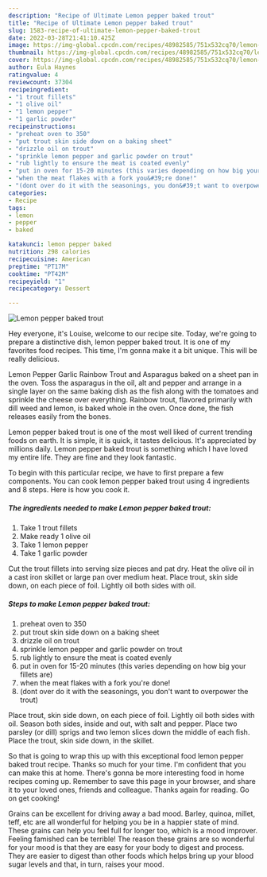 ```yaml
---
description: "Recipe of Ultimate Lemon pepper baked trout"
title: "Recipe of Ultimate Lemon pepper baked trout"
slug: 1583-recipe-of-ultimate-lemon-pepper-baked-trout
date: 2022-03-28T21:41:10.425Z
image: https://img-global.cpcdn.com/recipes/48982585/751x532cq70/lemon-pepper-baked-trout-recipe-main-photo.jpg
thumbnail: https://img-global.cpcdn.com/recipes/48982585/751x532cq70/lemon-pepper-baked-trout-recipe-main-photo.jpg
cover: https://img-global.cpcdn.com/recipes/48982585/751x532cq70/lemon-pepper-baked-trout-recipe-main-photo.jpg
author: Eula Haynes
ratingvalue: 4
reviewcount: 37304
recipeingredient:
- "1 trout fillets"
- "1 olive oil"
- "1 lemon pepper"
- "1 garlic powder"
recipeinstructions:
- "preheat oven to 350"
- "put trout skin side down on a baking sheet"
- "drizzle oil on trout"
- "sprinkle lemon pepper and garlic powder on trout"
- "rub lightly to ensure the meat is coated evenly"
- "put in oven for 15-20 minutes (this varies depending on how big your fillets are)"
- "when the meat flakes with a fork you&#39;re done!"
- "(dont over do it with the seasonings, you don&#39;t want to overpower the trout)"
categories:
- Recipe
tags:
- lemon
- pepper
- baked

katakunci: lemon pepper baked 
nutrition: 298 calories
recipecuisine: American
preptime: "PT17M"
cooktime: "PT42M"
recipeyield: "1"
recipecategory: Dessert

---
```



![Lemon pepper baked trout](https://img-global.cpcdn.com/recipes/48982585/751x532cq70/lemon-pepper-baked-trout-recipe-main-photo.jpg)

Hey everyone, it's Louise, welcome to our recipe site. Today, we're going to prepare a distinctive dish, lemon pepper baked trout. It is one of my favorites food recipes. This time, I'm gonna make it a bit unique. This will be really delicious.

Lemon Pepper Garlic Rainbow Trout and Asparagus baked on a sheet pan in the oven. Toss the asparagus in the oil, alt and pepper and arrange in a single layer on the same baking dish as the fish along with the tomatoes and sprinkle the cheese over everything. Rainbow trout, flavored primarily with dill weed and lemon, is baked whole in the oven. Once done, the fish releases easily from the bones.

Lemon pepper baked trout is one of the most well liked of current trending foods on earth. It is simple, it is quick, it tastes delicious. It's appreciated by millions daily. Lemon pepper baked trout is something which I have loved my entire life. They are fine and they look fantastic.


To begin with this particular recipe, we have to first prepare a few components. You can cook lemon pepper baked trout using 4 ingredients and 8 steps. Here is how you cook it.

<!--inarticleads1-->

##### The ingredients needed to make Lemon pepper baked trout:

1. Take 1 trout fillets
1. Make ready 1 olive oil
1. Take 1 lemon pepper
1. Take 1 garlic powder


Cut the trout fillets into serving size pieces and pat dry. Heat the olive oil in a cast iron skillet or large pan over medium heat. Place trout, skin side down, on each piece of foil. Lightly oil both sides with oil. 

<!--inarticleads2-->

##### Steps to make Lemon pepper baked trout:

1. preheat oven to 350
1. put trout skin side down on a baking sheet
1. drizzle oil on trout
1. sprinkle lemon pepper and garlic powder on trout
1. rub lightly to ensure the meat is coated evenly
1. put in oven for 15-20 minutes (this varies depending on how big your fillets are)
1. when the meat flakes with a fork you&#39;re done!
1. (dont over do it with the seasonings, you don&#39;t want to overpower the trout)


Place trout, skin side down, on each piece of foil. Lightly oil both sides with oil. Season both sides, inside and out, with salt and pepper. Place two parsley (or dill) sprigs and two lemon slices down the middle of each fish. Place the trout, skin side down, in the skillet. 

So that is going to wrap this up with this exceptional food lemon pepper baked trout recipe. Thanks so much for your time. I'm confident that you can make this at home. There's gonna be more interesting food in home recipes coming up. Remember to save this page in your browser, and share it to your loved ones, friends and colleague. Thanks again for reading. Go on get cooking!

Grains can be excellent for driving away a bad mood. Barley, quinoa, millet, teff, etc are all wonderful for helping you be in a happier state of mind. These grains can help you feel full for longer too, which is a mood improver. Feeling famished can be terrible! The reason these grains are so wonderful for your mood is that they are easy for your body to digest and process. They are easier to digest than other foods which helps bring up your blood sugar levels and that, in turn, raises your mood.
